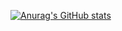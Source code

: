 [![Anurag's GitHub stats](https://milkeclairreadme.vercel.app/api?username=milkeclair&count_private=true&show_icons=true)](https://github.com/anuraghazra/github-readme-stats)
